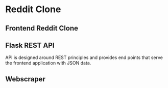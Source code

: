 # Reddit Clone

## Frontend Reddit Clone

## Flask REST API

API is designed around REST principles and provides end points that serve the frontend application with JSON data.

## Webscraper
